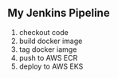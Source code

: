 ## My Jenkins Pipeline ##
1. checkout code
2. build docker image
3. tag docker iamge
4. push to AWS ECR
5. deploy to AWS EKS



